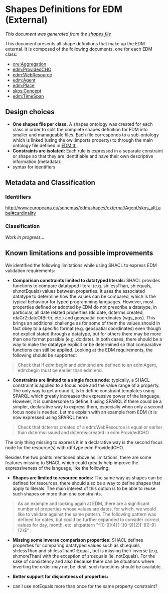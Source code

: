 # Shapes Definitions for EDM (External)
*This document was generated from the [shapes file](../../src/main/resources/etc/edm/shapes/external/EDM.ttl)*

This document presents all shape definitions that make up the EDM external. It 
is composed of the following documents, one for each EDM class:
- [ore:Aggregation](Aggregation.md)
- [edm:ProvidedCHO](ProvidedCHO.md)
- [edm:WebResource](WebResource.md)
- [edm:Agent](Agent.md)
- [edm:Place](Place.md)
- [skos:Concept](Concept.md)
- [edm:TimeSpan](TimeSpan.md)

## Design choices

- **One shapes file per class:** A shapes ontology was created for each class
in order to split the complete shapes definition for EDM into smaller and 
manageable files. Each file corresponds to a sub-ontology which is linked 
(using the owl:imports property) to through the main ontology file defined in 
[EDM.ttl]().
- **Constraints are isolated:** Each rule is expressed in a separate constraint
or shape so that they are identifiable and have their own descriptive 
information (metadata).
- syntax for identifiers

## Metadata and Classification

### Identifiers

http://www.europeana.eu/schemas/edm/shapes/external/Agent/skos_altLabel#cardinality

### Classification

*Work in progress...*

## Known limitations and possible improvements

We identified the following limitations while using SHACL to express EDM
validation requirements:

- **Comparison constraints limited to datatyped literals:** SHACL provides
functions to compare datatyped literal (e.g. sh:lessThan, sh:equals, sh:notEquals) values between properties. It uses the associated datatype to determine how the 
values can be compared, which is the typical behaviour for typed programming 
languages. However, most properties defined or adopted by EDM do not prescribe a
datatype, in particular, all date related properties (dc:date, dcterms:created, 
rdaGr2:dateOfBirth, etc.) and geospatial coordinates (wgs_pos). This brings an 
additional challenge as for some of them the values should in fact obey to a 
specific format (e.g. geospatial coordinates) even though not explicit stated 
through a datatype, but for others there may be more than one format possible 
(e.g. dc:date). In both cases, there should be a way to make the datatype 
explicit or be determined so that comparative functions can still be applied. 
Looking at the EDM requirements, the following should be supported:
> Check that if edm:begin and edm:end are defined to an edm:Agent, edm:begin 
must be earlier than edm:end.


- **Constraints are limited to a single focus node:** typically, a SHACL 
constraint is applied to a focus node and the value range of a property. 
The only way to get around it, is to define constraint templates using SPARQL 
which greatly increases the expressive power of the language. However,
it is cumbersome to define it using SPARQL if there could be a simpler, declarative
way to express them, especially when only a second focus node is needed. Let me
explain with an example from EDM (it is now expressed using SPARQL here):
> Check that dcterms:created of a edm:WebResource is equal or earlier than dcterms:issued and dcterms:created in edm:ProvidedCHO

The only thing missing to express it in a declarative way is the second focus
node for the resource(s) with rdf:type edm:ProvidedCHO.


Besides the two points mentioned above as limitations, there are some features
missing to SHACL which could greatly help improve the expressiveness of the 
language, like the following:

- **Shapes are limited to resource nodes:** The same way as shapes can be 
defined for resources, there should also be a way to define shapes that apply to
literals. The main interest of this option is to be able to reuse such shapes on 
more than one constraints.

> As an example and looking again at EDM, there are a 
> significant number of properties whose values are dates, for which, we would 
> like to validate against the same pattern. The 
> following pattern was defined for dates, but could be further expanded to 
> consider correct values for day, month, etc.
> sh:pattern "^[0-9]{4}[-][0-9]{2}[-][0-9]{2}$" ;

- **Missing some inverse comparison properties:** SHACL defines properties for 
comparing datatyped values such as sh:equals, sh:lessThan and sh:lessThanOrEqual
, but is missing their inverse (e.g. sh:moreThan) with the exception of sh:equals
(ie. notEquals). For the sake of consistency and also because there can be 
situations where inverting the order may not be ideal, such functions should be
available.

- **Better support for disjointness of properties:** 

- can I use notEquals more than once for the same property constraint?


